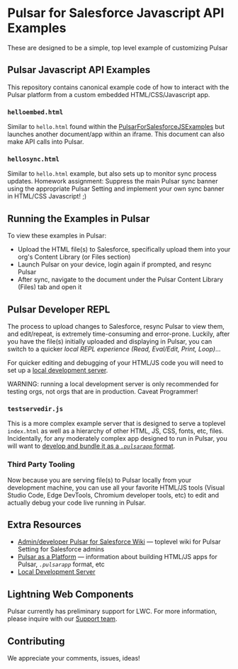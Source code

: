 Pulsar for Salesforce Javascript API Examples
=============================================

These are designed to be a simple, top level example of customizing Pulsar

Pulsar Javascript API Examples
------------------------------

This repository contains canonical example code of how to interact with the Pulsar platform from a custom embedded HTML/CSS/Javascript app.

### `helloembed.html`

Similar to `hello.html` found within the [PulsarForSalesforceJSExamples](https://github.com/luminixinc/PulsarForSalesforceJSExamples) but launches another document/app within an iframe.  This document can also make API calls into Pulsar.

### `hellosync.html`

Similar to `hello.html` example, but also sets up to monitor sync process updates.  Homework assignment: Suppress the main Pulsar sync banner using the appropriate Pulsar Setting and implement your own sync banner in HTML/CSS Javascript! ;)

Running the Examples in Pulsar
------------------------------

To view these examples in Pulsar:

- Upload the HTML file(s) to Salesforce, specifically upload them into your org's Content Library (or Files section)
- Launch Pulsar on your device, login again if prompted, and resync Pulsar
- After sync, navigate to the document under the Pulsar Content Library (Files) tab and open it

Pulsar Developer REPL
---------------------

The process to upload changes to Salesforce, resync Pulsar to view them, and edit/repeat, is extremely time-consuming and error-prone.  Luckily, after you have the file(s) initially uploaded and displaying in Pulsar, you can switch to a quicker _local REPL experience (Read, Eval/Edit, Print, Loop)_...

For quicker editing and debugging of your HTML/JS code you will need to set up a [local development server](https://luminix.atlassian.net/wiki/spaces/PD/pages/831029249/Local+Development+Server).  

WARNING: running a local development server is only recommended for testing orgs, not orgs that are in production.  Caveat Programmer!

### `testservedir.js`

This is a more complex example server that is designed to serve a toplevel `index.html` as well as a hierarchy of other HTML, JS, CSS, fonts, etc, files.  Incidentally, for any moderately complex app designed to run in Pulsar, you will want to [develop and bundle it as a _`.pulsarapp`_ format](https://luminix.atlassian.net/wiki/spaces/PD/pages/49152017/3-1.+Pulsar+as+a+Platform#id-3-1.PulsarasaPlatform-Bundlinganddeployingyourwebappas.pulsarappformat).

### Third Party Tooling

Now because you are serving file(s) to Pulsar locally from your development machine, you can use all your favorite HTML/JS tools (Visual Studio Code, Edge DevTools, Chromium developer tools, etc) to edit and actually debug your code live running in Pulsar.

Extra Resources
---------------

- [Admin/developer Pulsar for Salesforce Wiki](https://luminix.atlassian.net/wiki/spaces/PD) &mdash; toplevel wiki for Pulsar Setting for Salesforce admins
- [Pulsar as a Platform](https://luminix.atlassian.net/wiki/spaces/PD/pages/49152017/3-1.+Pulsar+as+a+Platform) &mdash; information about building HTML/JS apps for Pulsar, _`.pulsarapp`_ format, etc
- [Local Development Server](https://luminix.atlassian.net/wiki/spaces/PD/pages/831029249/Local+Development+Server)

Lightning Web Components
------------------------

Pulsar currently has preliminary support for LWC.  For more information, please inquire with our [Support team](https://www.luminixinc.com).

Contributing
------------

We appreciate your comments, issues, ideas!
